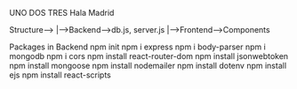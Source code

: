 UNO DOS TRES Hala Madrid


Structure-->
|-->Backend-->db.js, server.js
|-->Frontend-->Components

Packages in Backend
npm init
npm i express
npm i body-parser
npm i mongodb
npm i cors
npm install react-router-dom
npm install jsonwebtoken
npm install mongoose
npm install nodemailer
npm install dotenv 
npm install ejs
npm install react-scripts

